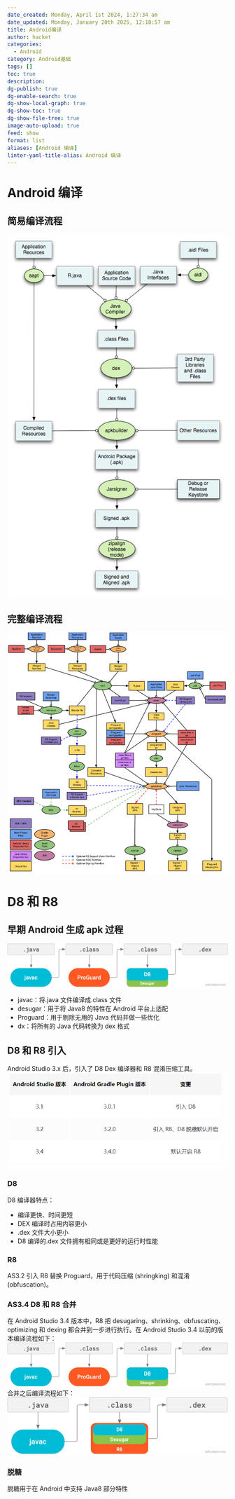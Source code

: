 ```yaml
---
date_created: Monday, April 1st 2024, 1:27:34 am
date_updated: Monday, January 20th 2025, 12:10:57 am
title: Android编译
author: hacket
categories:
  - Android
category: Android基础
tags: []
toc: true
description: 
dg-publish: true
dg-enable-search: true
dg-show-local-graph: true
dg-show-toc: true
dg-show-file-tree: true
image-auto-upload: true
feed: show
format: list
aliases: [Android 编译]
linter-yaml-title-alias: Android 编译
---
```


# Android 编译

## 简易编译流程

![](https://raw.githubusercontent.com/hacket/ObsidianOSS/master/obsidian/202501062300696.png)

## 完整编译流程

![](https://raw.githubusercontent.com/hacket/ObsidianOSS/master/obsidian/202501062300701.png)

# D8 和 R8

## 早期 Android 生成 apk 过程

![](https://raw.githubusercontent.com/hacket/ObsidianOSS/master/obsidian/202501062300702.webp)

- javac：将.java 文件编译成.class 文件
- desugar：用于将 Java8 的特性在 Android 平台上适配
- Proguard：用于剔除无用的 Java 代码并做一些优化
- dx：将所有的 Java 代码转换为 dex 格式

## D8 和 R8 引入

Android Studio 3.x 后，引入了 D8 Dex 编译器和 R8 混淆压缩工具。<br />![image.png](https://raw.githubusercontent.com/hacket/ObsidianOSS/master/obsidian/202501062300703.png)

### D8

D8 编译器特点：

- 编译更快、时间更短
- DEX 编译时占用内容更小
- .dex 文件大小更小
- D8 编译的.dex 文件拥有相同或是更好的运行时性能

### R8

AS3.2 引入 R8 替换 Proguard，用于代码压缩 (shringking) 和混淆 (obfuscation)。

### AS3.4 D8 和 R8 合并

在 Android Studio 3.4 版本中，R8 把 desugaring、shrinking、obfuscating、optimizing 和 dexing 都合并到一步进行执行。在 Android Studio 3.4 以前的版本编译流程如下：<br />![](https://raw.githubusercontent.com/hacket/ObsidianOSS/master/obsidian/202501062300704.webp)<br />合并之后编译流程如下：<br />![](https://raw.githubusercontent.com/hacket/ObsidianOSS/master/obsidian/202501062300705.webp)

### 脱糖

脱糖用于在 Android 中支持 Java8 部分特性
